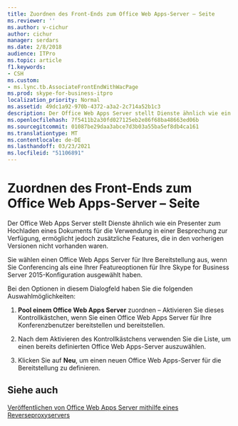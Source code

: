 ```yaml
---
title: Zuordnen des Front-Ends zum Office Web Apps-Server – Seite
ms.reviewer: ''
ms.author: v-cichur
author: cichur
manager: serdars
ms.date: 2/8/2018
audience: ITPro
ms.topic: article
f1.keywords:
- CSH
ms.custom:
- ms.lync.tb.AssociateFrontEndWithWacPage
ms.prod: skype-for-business-itpro
localization_priority: Normal
ms.assetid: 49dc1a92-970b-4372-a3a2-2c714a52b1c3
description: Der Office Web Apps Server stellt Dienste ähnlich wie ein Presenter zum Hochladen eines Dokuments für die Verwendung in einer Besprechung zur Verfügung, ermöglicht jedoch zusätzliche Features, die in den vorherigen Versionen nicht vorhanden waren.
ms.openlocfilehash: 7f5411b2a30fd027125eb2e86f68ba48663ed06b
ms.sourcegitcommit: 01087be29daa3abce7d3b03a55ba5ef8db4ca161
ms.translationtype: MT
ms.contentlocale: de-DE
ms.lasthandoff: 03/23/2021
ms.locfileid: "51106891"
---
```

# <a name="associate-front-end-with-office-web-apps-server-page"></a>Zuordnen des Front-Ends zum Office Web Apps-Server – Seite

Der Office Web Apps Server stellt Dienste ähnlich wie ein Presenter zum Hochladen eines Dokuments für die Verwendung in einer Besprechung zur Verfügung, ermöglicht jedoch zusätzliche Features, die in den vorherigen Versionen nicht vorhanden waren.

Sie wählen einen Office Web Apps Server für Ihre Bereitstellung aus, wenn Sie Conferencing als eine Ihrer Featureoptionen für Ihre Skype for Business Server 2015-Konfiguration ausgewählt haben.

Bei den Optionen in diesem Dialogfeld haben Sie die folgenden Auswahlmöglichkeiten:

1. **Pool einem Office Web Apps Server** zuordnen – Aktivieren Sie dieses Kontrollkästchen, wenn Sie einen Office Web Apps Server für Ihre Konferenzbenutzer bereitstellen und bereitstellen.

2. Nach dem Aktivieren des Kontrollkästchens verwenden Sie die Liste, um einen bereits definierten Office Web Apps-Server auszuwählen.

3. Klicken Sie auf **Neu**, um einen neuen Office Web Apps-Server für die Bereitstellung zu definieren.

## <a name="see-also"></a>Siehe auch

[Veröffentlichen von Office Web Apps Server mithilfe eines Reverseproxyservers](/previous-versions/office/lync-server-2013/lync-server-2013-publishing-office-web-apps-server-using-a-reverse-proxy-server)